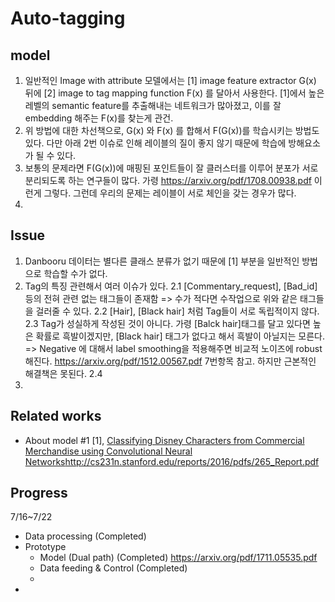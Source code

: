 # Auto-tagging

## model
1. 일반적인 Image with attribute 모델에서는 [1] image feature extractor G(x) 뒤에 [2] image to tag mapping function F(x) 를 달아서 사용한다. [1]에서 높은 레벨의 semantic feature를 추출해내는 네트워크가 많아졌고, 이를 잘 embedding 해주는 F(x)를 찾는게 관건. 
2. 위 방법에 대한 차선책으로, G(x) 와 F(x) 를 합해서 F(G(x))를 학습시키는 방법도 있다. 다만 아래 2번 이슈로 인해 레이블의 질이 좋지 않기 때문에 학습에 방해요소가 될 수 있다. 
3. 보통의 문제라면 F(G(x))에 매핑된 포인트들이 잘 클러스터를 이루어 분포가 서로 분리되도록 하는 연구들이 많다. 가령 https://arxiv.org/pdf/1708.00938.pdf 이런게 그렇다.  그런데 우리의 문제는 레이블이 서로 체인을 갖는 경우가 많다. 
4. 

## Issue
1. Danbooru 데이터는 별다른 클래스 분류가 없기 때문에 [1] 부분을 일반적인 방법으로 학습할 수가 없다. 
2. Tag의 특징 관련해서 여러 이슈가 있다. 
	2.1 [Commentary_request], [Bad_id] 등의 전혀 관련 없는 태그들이 존재함 
	=> 수가 적다면 수작업으로 위와 같은 태그들을 걸러줄 수 있다. 
	2.2 [Hair], [Black hair] 처럼 Tag들이 서로 독립적이지 않다. 
	2.3 Tag가 성실하게 작성된 것이 아니다. 가령 [Balck hair]태그를 달고 있다면 높은 확률로 흑발이겠지만, [Black hair] 태그가 없다고 해서 흑발이 아닐지는 모른다. 
	=> Negative 에 대해서 label smoothing을 적용해주면 비교적 노이즈에 robust해진다. https://arxiv.org/pdf/1512.00567.pdf 7번항목 참고. 하지만 근본적인 해결책은 못된다. 
	2.4 
3. 

## Related works 
- About model #1 [1], [Classifying Disney Characters from Commercial Merchandise using  Convolutional Neural Networks](http://cs231n.stanford.edu/reports/2016/pdfs/265_Report.pdf)http://cs231n.stanford.edu/reports/2016/pdfs/265_Report.pdf



## Progress

7/16~7/22

- Data processing (Completed)
- Prototype 
	- Model (Dual path) (Completed)
	https://arxiv.org/pdf/1711.05535.pdf
	- Data feeding & Control (Completed)
	- 
- 